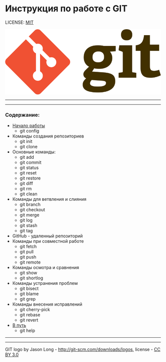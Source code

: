 # Инструкция по работе с GIT

LICENSE: [MIT](license.md)

![git-logo](/assets/768px-Git-logo.svg.png)
_____
_____

### Содержание:

- [Начало работы](/start.md)
  - git config
- Команды создания репозиториев
  - git init
  - git clone
- Основные команды:
  - git add
  - git commit
  - git status
  - git reset
  - git restore
  - git diff
  - git rm
  - git clean
- Команды для ветвления и слияния
  - git branch
  - git checkout
  - git merge
  - git log
  - git stash
  - git tag
- GitHub - удаленный репозиторий
- Команды при совместной работе 
  - git fetch
  - git pull
  - git push
  - git remote
- Команды осмотра и сравнения
  - git show
  - git shortlog
- Команды устранения проблем
  - git bisect
  - git blame
  - git grep
- Команды внесения исправлений
  - git cherry-pick
  - git rebase
  - git revert
- [В путь](/finish.md)
  - git help


____
_____
GIT logo by Jason Long - 	http://git-scm.com/downloads/logos, license - [CC BY 3.0](https://creativecommons.org/licenses/by/3.0/)
